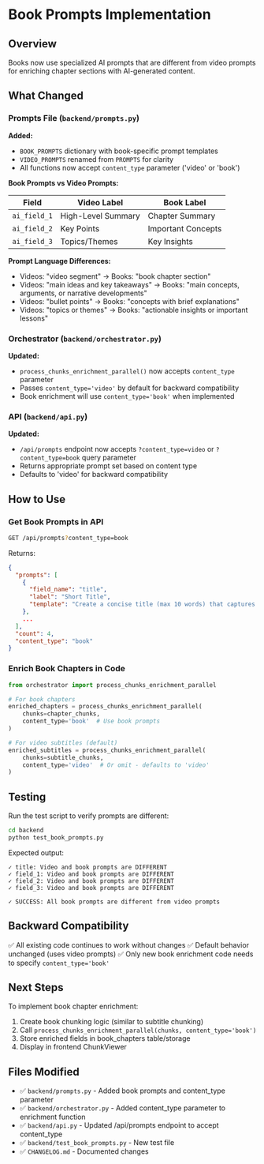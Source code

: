 # Book Prompts Implementation

## Overview

Books now use specialized AI prompts that are different from video prompts for enriching chapter sections with AI-generated content.

## What Changed

### Prompts File (`backend/prompts.py`)

**Added:**

- `BOOK_PROMPTS` dictionary with book-specific prompt templates
- `VIDEO_PROMPTS` renamed from `PROMPTS` for clarity
- All functions now accept `content_type` parameter ('video' or 'book')

**Book Prompts vs Video Prompts:**

| Field        | Video Label        | Book Label         |
| ------------ | ------------------ | ------------------ |
| `ai_field_1` | High-Level Summary | Chapter Summary    |
| `ai_field_2` | Key Points         | Important Concepts |
| `ai_field_3` | Topics/Themes      | Key Insights       |

**Prompt Language Differences:**

- Videos: "video segment" → Books: "book chapter section"
- Videos: "main ideas and key takeaways" → Books: "main concepts, arguments, or narrative developments"
- Videos: "bullet points" → Books: "concepts with brief explanations"
- Videos: "topics or themes" → Books: "actionable insights or important lessons"

### Orchestrator (`backend/orchestrator.py`)

**Updated:**

- `process_chunks_enrichment_parallel()` now accepts `content_type` parameter
- Passes `content_type='video'` by default for backward compatibility
- Book enrichment will use `content_type='book'` when implemented

### API (`backend/api.py`)

**Updated:**

- `/api/prompts` endpoint now accepts `?content_type=video` or `?content_type=book` query parameter
- Returns appropriate prompt set based on content type
- Defaults to 'video' for backward compatibility

## How to Use

### Get Book Prompts in API

```bash
GET /api/prompts?content_type=book
```

Returns:

```json
{
  "prompts": [
    {
      "field_name": "title",
      "label": "Short Title",
      "template": "Create a concise title (max 10 words) that captures the main topic of this book chapter section..."
    },
    ...
  ],
  "count": 4,
  "content_type": "book"
}
```

### Enrich Book Chapters in Code

```python
from orchestrator import process_chunks_enrichment_parallel

# For book chapters
enriched_chapters = process_chunks_enrichment_parallel(
    chunks=chapter_chunks,
    content_type='book'  # Use book prompts
)

# For video subtitles (default)
enriched_subtitles = process_chunks_enrichment_parallel(
    chunks=subtitle_chunks,
    content_type='video'  # Or omit - defaults to 'video'
)
```

## Testing

Run the test script to verify prompts are different:

```bash
cd backend
python test_book_prompts.py
```

Expected output:

```
✓ title: Video and book prompts are DIFFERENT
✓ field_1: Video and book prompts are DIFFERENT
✓ field_2: Video and book prompts are DIFFERENT
✓ field_3: Video and book prompts are DIFFERENT

✓ SUCCESS: All book prompts are different from video prompts
```

## Backward Compatibility

✅ All existing code continues to work without changes
✅ Default behavior unchanged (uses video prompts)
✅ Only new book enrichment code needs to specify `content_type='book'`

## Next Steps

To implement book chapter enrichment:

1. Create book chunking logic (similar to subtitle chunking)
2. Call `process_chunks_enrichment_parallel(chunks, content_type='book')`
3. Store enriched fields in book_chapters table/storage
4. Display in frontend ChunkViewer

## Files Modified

- ✅ `backend/prompts.py` - Added book prompts and content_type parameter
- ✅ `backend/orchestrator.py` - Added content_type parameter to enrichment function
- ✅ `backend/api.py` - Updated /api/prompts endpoint to accept content_type
- ✅ `backend/test_book_prompts.py` - New test file
- ✅ `CHANGELOG.md` - Documented changes
